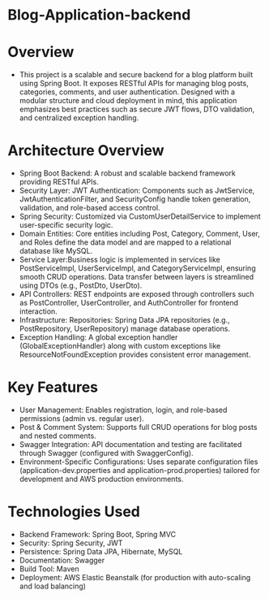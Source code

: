# Blog-Application-backend
# Overview
* This project is a scalable and secure backend for a blog platform built using Spring Boot. It exposes RESTful APIs for managing blog posts, categories, comments, and user authentication. Designed with a modular structure and cloud deployment in mind, this application emphasizes best practices such as secure JWT flows, DTO validation, and centralized exception handling.

# Architecture Overview
* Spring Boot Backend: A robust and scalable backend framework providing RESTful APIs.
* Security Layer: JWT Authentication: Components such as JwtService, JwtAuthenticationFilter, and SecurityConfig handle token generation, validation, and role-based access control.
* Spring Security: Customized via CustomUserDetailService to implement user-specific security logic.
* Domain Entities: Core entities including Post, Category, Comment, User, and Roles define the data model and are mapped to a relational database like MySQL.
* Service Layer:Business logic is implemented in services like PostServiceImpl, UserServiceImpl, and CategoryServiceImpl, ensuring smooth CRUD operations.
                Data transfer between layers is streamlined using DTOs (e.g., PostDto, UserDto).
* API Controllers: REST endpoints are exposed through controllers such as PostController, UserController, and AuthController for frontend interaction.
* Infrastructure: Repositories: Spring Data JPA repositories (e.g., PostRepository, UserRepository) manage database operations.
* Exception Handling: A global exception handler (GlobalExceptionHandler) along with custom exceptions like ResourceNotFoundException provides consistent error management.

# Key Features
* User Management: Enables registration, login, and role-based permissions (admin vs. regular user).
* Post & Comment System: Supports full CRUD operations for blog posts and nested comments.
* Swagger Integration: API documentation and testing are facilitated through Swagger (configured with SwaggerConfig).
* Environment-Specific Configurations: Uses separate configuration files (application-dev.properties and application-prod.properties) tailored for development and AWS production environments.

# Technologies Used
* Backend Framework: Spring Boot, Spring MVC
* Security: Spring Security, JWT
* Persistence: Spring Data JPA, Hibernate, MySQL
* Documentation: Swagger
* Build Tool: Maven
* Deployment: AWS Elastic Beanstalk (for production with auto-scaling and load balancing)
